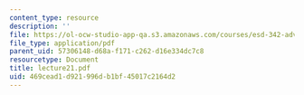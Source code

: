 ```yaml
---
content_type: resource
description: ''
file: https://ol-ocw-studio-app-qa.s3.amazonaws.com/courses/esd-342-advanced-system-architecture-spring-2006/469cead1d921996db1bf45017c2164d2_lecture21.pdf
file_type: application/pdf
parent_uid: 57306148-d68a-f171-c262-d16e334dc7c8
resourcetype: Document
title: lecture21.pdf
uid: 469cead1-d921-996d-b1bf-45017c2164d2
---
```

